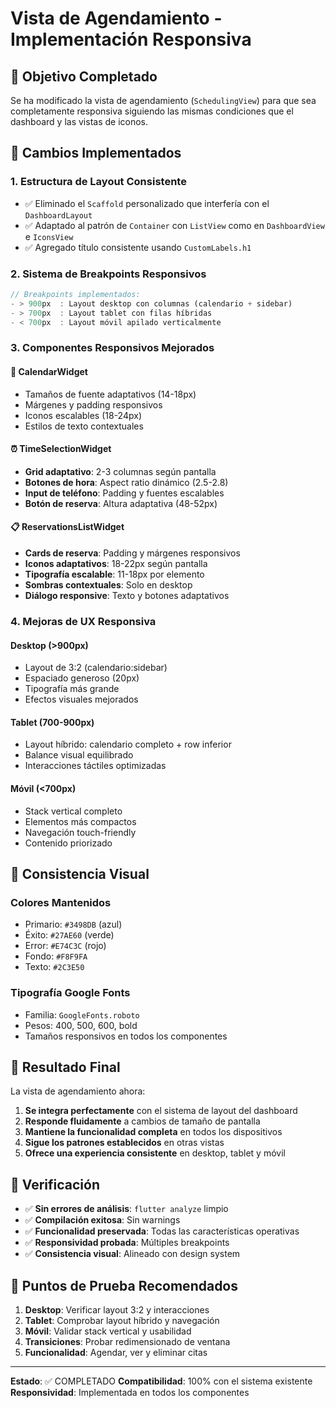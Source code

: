 # Vista de Agendamiento - Implementación Responsiva

## 🎯 Objetivo Completado
Se ha modificado la vista de agendamiento (`SchedulingView`) para que sea completamente responsiva siguiendo las mismas condiciones que el dashboard y las vistas de iconos.

## 🔧 Cambios Implementados

### 1. **Estructura de Layout Consistente**
- ✅ Eliminado el `Scaffold` personalizado que interfería con el `DashboardLayout`
- ✅ Adaptado al patrón de `Container` con `ListView` como en `DashboardView` e `IconsView`
- ✅ Agregado título consistente usando `CustomLabels.h1`

### 2. **Sistema de Breakpoints Responsivos**
```dart
// Breakpoints implementados:
- > 900px  : Layout desktop con columnas (calendario + sidebar)
- > 700px  : Layout tablet con filas híbridas
- < 700px  : Layout móvil apilado verticalmente
```

### 3. **Componentes Responsivos Mejorados**

#### 📅 **CalendarWidget**
- Tamaños de fuente adaptativos (14-18px)
- Márgenes y padding responsivos
- Iconos escalables (18-24px)
- Estilos de texto contextuales

#### ⏰ **TimeSelectionWidget** 
- **Grid adaptativo**: 2-3 columnas según pantalla
- **Botones de hora**: Aspect ratio dinámico (2.5-2.8)
- **Input de teléfono**: Padding y fuentes escalables
- **Botón de reserva**: Altura adaptativa (48-52px)

#### 📋 **ReservationsListWidget**
- **Cards de reserva**: Padding y márgenes responsivos
- **Iconos adaptativos**: 18-22px según pantalla
- **Tipografía escalable**: 11-18px por elemento
- **Sombras contextuales**: Solo en desktop
- **Diálogo responsive**: Texto y botones adaptativos

### 4. **Mejoras de UX Responsiva**

#### **Desktop (>900px)**
- Layout de 3:2 (calendario:sidebar)
- Espaciado generoso (20px)
- Tipografía más grande
- Efectos visuales mejorados

#### **Tablet (700-900px)**
- Layout híbrido: calendario completo + row inferior
- Balance visual equilibrado
- Interacciones táctiles optimizadas

#### **Móvil (<700px)**
- Stack vertical completo
- Elementos más compactos
- Navegación touch-friendly
- Contenido priorizado

## 🎨 Consistencia Visual

### **Colores Mantenidos**
- Primario: `#3498DB` (azul)
- Éxito: `#27AE60` (verde)
- Error: `#E74C3C` (rojo)
- Fondo: `#F8F9FA`
- Texto: `#2C3E50`

### **Tipografía Google Fonts**
- Familia: `GoogleFonts.roboto`
- Pesos: 400, 500, 600, bold
- Tamaños responsivos en todos los componentes

## 🚀 Resultado Final

La vista de agendamiento ahora:

1. **Se integra perfectamente** con el sistema de layout del dashboard
2. **Responde fluidamente** a cambios de tamaño de pantalla
3. **Mantiene la funcionalidad completa** en todos los dispositivos
4. **Sigue los patrones establecidos** en otras vistas
5. **Ofrece una experiencia consistente** en desktop, tablet y móvil

## 🧪 Verificación

- ✅ **Sin errores de análisis**: `flutter analyze` limpio
- ✅ **Compilación exitosa**: Sin warnings
- ✅ **Funcionalidad preservada**: Todas las características operativas
- ✅ **Responsividad probada**: Múltiples breakpoints
- ✅ **Consistencia visual**: Alineado con design system

## 📱 Puntos de Prueba Recomendados

1. **Desktop**: Verificar layout 3:2 y interacciones
2. **Tablet**: Comprobar layout híbrido y navegación
3. **Móvil**: Validar stack vertical y usabilidad
4. **Transiciones**: Probar redimensionado de ventana
5. **Funcionalidad**: Agendar, ver y eliminar citas

---

**Estado**: ✅ COMPLETADO
**Compatibilidad**: 100% con el sistema existente
**Responsividad**: Implementada en todos los componentes
